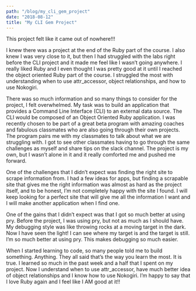 ```yaml
---
path: "/blog/my_cli_gem_project"
date: "2018-08-12"
title: "My CLI Gem Project"
---
```



This project felt like it came out of nowhere!!!

I knew there was a project at the end of the Ruby part of the course. I also knew I was very close to it, but then I had struggled with the labs right before the CLI project and it made me feel like I wasn’t going anywhere. I really liked Ruby and I even thought I was pretty good at it until I reached the object oriented Ruby part of the course. I struggled the most with understanding when to use attr_accessor, object relationships, and how to use Nokogiri.

There was so much information and so many things to consider for the project, I felt overwhelmed. My task was to build an application that provides a Command Line Interface (CLI) to an external data source. The CLI would be composed of an Object Oriented Ruby application. 
I was recently chosen to be part of a great beta program with amazing coaches and fabulous classmates who are also going through their own projects. The program pairs me with my classmates to talk about what we are struggling with. I got to see other classmates having to go through the same challenges as myself and share tips on the slack channel. The project is my own, but I wasn’t alone in it and it really comforted me and pushed me forward.

One of the challenges that I didn’t expect was finding the right site to scrape information from. I had a few ideas for apps, but finding a scrapable site that gives me the right information was almost as hard as the project itself, and to be honest, I’m not completely happy with the site I found. I will keep looking for a perfect site that will give me all the information I want and I will make another application when I find one.

One of the gains that I didn’t expect was that I got so much better at using pry. Before the project, I was using pry, but not as much as I should have. My debugging style was like throwing rocks at a moving target in the dark. Now I have seen the light! I can see where my target is and the target is still. I’m so much better at using pry. This makes debugging so much easier.

When I started learning to code, so many people told me to build something. Anything. They all said that’s the way you learn the most. It is true. I learned so much in the past week and a half that I spent on my project. Now I understand when to use attr_accessor, have much better idea of object relationships and I know how to use Nokogiri. I’m happy to say that I love Ruby again and I feel like I AM good at it!!